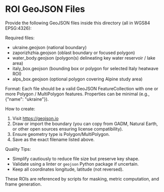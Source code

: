 # ROI GeoJSON Files

Provide the following GeoJSON files inside this directory (all in WGS84 EPSG:4326):

Required files:
- ukraine.geojson (national boundary)
- zaporizhzhia.geojson (oblast boundary or focused polygon)
- water_body.geojson (polygon(s) delineating key water reservoir / lake area)
- italy_box.geojson (bounding box or polygon for selected Italy heatwave ROI)
- alps_box.geojson (optional polygon covering Alpine study area)

Format: Each file should be a valid GeoJSON FeatureCollection with one or more Polygon / MultiPolygon features. Properties can be minimal (e.g., {"name": "ukraine"}).

How to create:
1. Visit https://geojson.io
2. Draw or import the boundary (you can copy from GADM, Natural Earth, or other open sources ensuring license compatibility).
3. Ensure geometry type is Polygon/MultiPolygon.
4. Save as the exact filename listed above.

Quality Tips:
- Simplify cautiously to reduce file size but preserve key shape.
- Validate using a linter or `geojson` Python package if uncertain.
- Keep all coordinates longitude, latitude (not reversed).

These ROIs are referenced by scripts for masking, metric computation, and frame generation.
